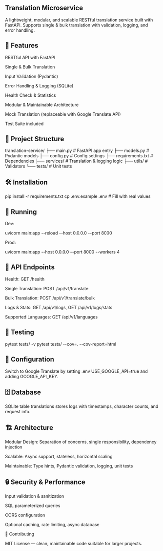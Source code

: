 ## Translation Microservice

A lightweight, modular, and scalable RESTful translation service built with FastAPI. Supports single & bulk translation with validation, logging, and error handling.

## 🚀 Features

RESTful API with FastAPI

Single & Bulk Translation

Input Validation (Pydantic)

Error Handling & Logging (SQLite)

Health Check & Statistics

Modular & Maintainable Architecture

Mock Translation (replaceable with Google Translate API)

Test Suite included

## 📁 Project Structure
translation-service/
├── main.py           # FastAPI app entry
├── models.py         # Pydantic models
├── config.py         # Config settings
├── requirements.txt  # Dependencies
├── services/         # Translation & logging logic
├── utils/            # Validators
└── tests/            # Unit tests

## 🛠 Installation
pip install -r requirements.txt
cp .env.example .env   # Fill with real values

## 🚀 Running

Dev:

uvicorn main:app --reload --host 0.0.0.0 --port 8000


Prod:

uvicorn main:app --host 0.0.0.0 --port 8000 --workers 4

## 🔌 API Endpoints

Health: GET /health

Single Translation: POST /api/v1/translate

Bulk Translation: POST /api/v1/translate/bulk

Logs & Stats: GET /api/v1/logs, GET /api/v1/logs/stats

Supported Languages: GET /api/v1/languages

## 🧪 Testing
pytest tests/ -v
pytest tests/ --cov=. --cov-report=html

## 🔧 Configuration

Switch to Google Translate by setting .env USE_GOOGLE_API=true and adding GOOGLE_API_KEY.

## 🗄️ Database

SQLite table translations stores logs with timestamps, character counts, and request info.

## 🏗 Architecture

Modular Design: Separation of concerns, single responsibility, dependency injection

Scalable: Async support, stateless, horizontal scaling

Maintainable: Type hints, Pydantic validation, logging, unit tests

## 🔒 Security & Performance

Input validation & sanitization

SQL parameterized queries

CORS configuration

Optional caching, rate limiting, async database

🤝 Contributing

MIT License — clean, maintainable code suitable for larger projects.
